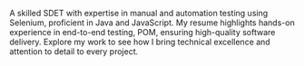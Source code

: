 A skilled SDET with expertise in manual and automation testing using Selenium, proficient in Java and JavaScript. My resume highlights hands-on experience in end-to-end testing, POM, ensuring high-quality software delivery. Explore my work to see how I bring technical excellence and attention to detail to every project.
